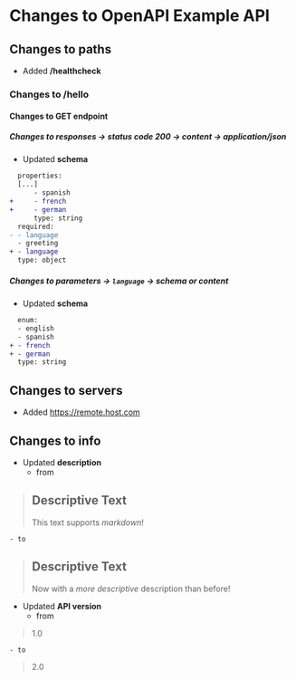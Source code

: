 
# Changes to OpenAPI Example API

## Changes to paths
- Added **/healthcheck**

### Changes to **/hello**

#### Changes to GET endpoint

##### Changes to responses → status code 200 → content → application/json
- Updated **schema**

```diff
  properties:
  [...]
      - spanish
+     - french
+     - german
      type: string
  required:
- - language
  - greeting
+ - language
  type: object
```


##### Changes to parameters → `language` → schema or content
- Updated **schema**

```diff
  enum:
  - english
  - spanish
+ - french
+ - german
  type: string
```


## Changes to servers
- Added https://remote.host.com

## Changes to info
- Updated **description**
	- from
 > ## Descriptive Text
 > This text supports _markdown_!

	- to
 > ## Descriptive Text
 > Now with a _more descriptive_ description than before!

- Updated **API version**
	- from
 > 1.0

	- to
 > 2.0
